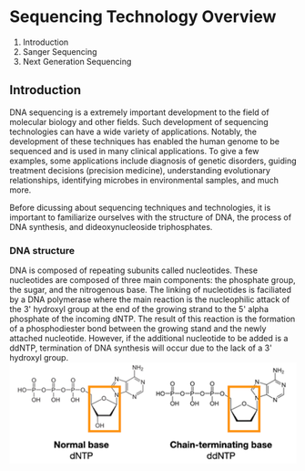# Sequencing Technology Overview
1. Introduction
2. Sanger Sequencing
3. Next Generation Sequencing
## Introduction
DNA sequencing is a extremely important development to the field of molecular biology and other fields. Such development of sequencing technologies can have a wide variety of applications. Notably, the development of these techniques has enabled the human genome to be sequenced and is used in many clinical applications. To give a few examples, some applications include diagnosis of genetic disorders, guiding treatment decisions (precision medicine), understanding evolutionary relationships, identifying microbes in environmental samples, and much more. 

Before dicussing about sequencing techniques and technologies, it is important to familiarize ourselves with the structure of DNA, the process of DNA synthesis, and dideoxynucleoside triphosphates.
### DNA structure
DNA is composed of repeating subunits called nucleotides. These nucleotides are composed of three main components: the phosphate group, the sugar, and the nitrogenous base. The linking of nucleotides is faciliated by a DNA polymerase where the main reaction is the nucleophilic attack of the 3' hydroxyl group at the end of the growing strand to the 5' alpha phosphate of the incoming dNTP. The result of this reaction is the formation of a phosphodiester bond between the growing stand and the newly attached nucleotide. However, if the additional nucleotide to be added is a ddNTP, termination of DNA synthesis will occur due to the lack of a 3' hydroxyl group.
![img1](ddNTP.png)
